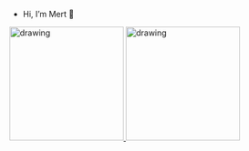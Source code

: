- Hi, I’m Mert 👋 

<div style={display:'flex'}>
  <a href="https://www.linkedin.com/in/mert-kaim/" target="_blank">
<img src="https://cdn-icons-png.flaticon.com/512/145/145807.png" alt="drawing" width="200"/>
</a>

<a href="https://twitter.com/kaim_mrt" target="_blank">
<img src="https://cdn-icons.flaticon.com/png/512/4102/premium/4102952.png?token=exp=1636207493~hmac=c8061b6828ea970cb428fac7a5fbf4d6" alt="drawing" width="200"/>
</a>
</div>


<!---
kaimmrt/kaimmrt is a ✨ special ✨ repository because its `README.md` (this file) appears on your GitHub profile.
You can click the Preview link to take a look at your changes.
--->
